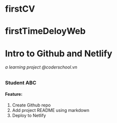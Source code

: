 # firstCV
# firstTimeDeloyWeb
# Intro to Github and Netlify
###### a learning project @coderschool.vn
### Student ABC
#### Feature:
1. Create Github repo
2. Add project README using markdown
3. Deploy to Netlify
